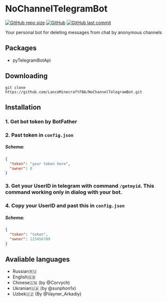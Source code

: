 # NoChannelTelegramBot
<a href="#"><img alt="GitHub repo size" src="https://img.shields.io/github/repo-size/LanceMinecraftFBA/NoChannelTelegramBot"></a>
<a href="#"><img alt="GitHub" src="https://img.shields.io/github/license/LanceMinecraftFBA/NoChannelTelegramBot"></a>
<a href="#"><img alt="GitHub last commit" src="https://img.shields.io/github/last-commit/LanceMinecraftFBA/NoChannelTelegramBot"></a>

Your personal bot for deleting messages from chat by anonymous channels

## Packages
- pyTelegramBotApi

## Downloading
```
git clone https://github.com/LanceMinecraftFBA/NoChannelTelegramBot.git
```
## Installation
### 1. Get bot token by BotFather
### 2. Past token in `config.json`
##### Sсhema:
```json
{
  "token": "your token here",
  "owner": 0
} 
```
### 3. Get your UserID in telegram with command `/getmyid`. This command working only in dialog with your bot.
### 4. Copy your UserID and past this in `config.json`
##### Sсhema:
```json
{
  "token": "token",
  "owner": 123456789
}
```
## Avaliable languages
- Russian🇷🇺
- English🇬🇧
- Chinese🇨🇳 (by @Corvych)
- Ukranian🇺🇦 (by @sunphon1x)
- Uzbek🇺🇿 (By @Vayner_Arkadiy)
